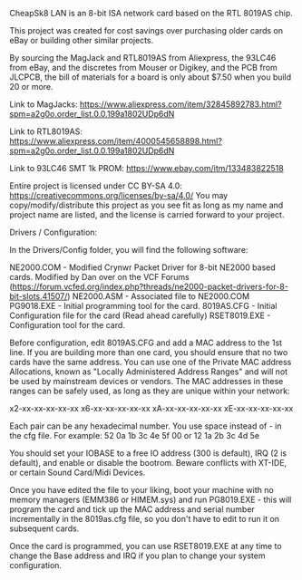 CheapSk8 LAN is an 8-bit ISA network card based on the RTL 8019AS chip.  

This project was created for cost savings over purchasing older cards on eBay or building other similar projects.

By sourcing the MagJack and RTL8019AS from Aliexpress, the 93LC46 from eBay, and the discretes from Mouser or Digikey, and the PCB from JLCPCB, the bill of materials for a board is only about $7.50 when you build 20 or more.

Link to MagJacks: https://www.aliexpress.com/item/32845892783.html?spm=a2g0o.order_list.0.0.199a1802UDp6dN

Link to RTL8019AS: https://www.aliexpress.com/item/4000545658898.html?spm=a2g0o.order_list.0.0.199a1802UDp6dN

Link to 93LC46 SMT 1k PROM: https://www.ebay.com/itm/133483822518

Entire project is licensed under CC BY-SA 4.0: https://creativecommons.org/licenses/by-sa/4.0/  You may copy/modify/distribute this project as you see fit as long as my name and project name are listed, and the license is carried forward to your project.


Drivers / Configuration:

In the Drivers/Config folder, you will find the following software:

NE2000.COM - Modified Crynwr Packet Driver for 8-bit NE2000 based cards.  Modified by Dan over on the VCF Forums (https://forum.vcfed.org/index.php?threads/ne2000-packet-drivers-for-8-bit-slots.41507/)
NE2000.ASM - Associated file to NE2000.COM
PG9018.EXE - Initial programming tool for the card.
8019AS.CFG - Initial Configuration file for the card (Read ahead carefully)
RSET8019.EXE - Configuration tool for the card.

Before configuration, edit 8019AS.CFG and add a MAC address to the 1st line.  If you are building more than one card, you should ensure that no two cards have the same address.  You can use one of the Private MAC address Allocations, known as "Locally Administered Address Ranges" and will not be used by mainstream devices or vendors. The MAC addresses in these ranges can be safely used, as long as they are unique within your network:

x2-xx-xx-xx-xx-xx
x6-xx-xx-xx-xx-xx
xA-xx-xx-xx-xx-xx
xE-xx-xx-xx-xx-xx

Each pair can be any hexadecimal number. You use space instead of - in the cfg file.  For example:  52 0a 1b 3c 4e 5f 00 or 12 1a 2b 3c 4d 5e

You should set your IOBASE to a free IO address (300 is default), IRQ (2 is default), and enable or disable the bootrom.  Beware conflicts with XT-IDE, or certain Sound Card/Midi Devices.  

Once you have edited the file to your liking, boot your machine with no memory managers (EMM386 or HIMEM.sys) and run PG8019.EXE  - this will program the card and tick up the MAC address and serial number incrementally in the 8019as.cfg file, so you don't have to edit to run it on subsequent cards.

Once the card is programmed, you can use RSET8019.EXE at any time to change the Base address and IRQ if you plan to change your system configuration.


